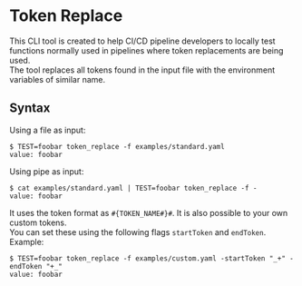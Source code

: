 # Token Replace
This CLI tool is created to help CI/CD pipeline developers to locally test functions normally used in pipelines where token replacements are being used.  
The tool replaces all tokens found in the input file with the environment variables of similar name.
## Syntax
Using a file as input:
```shell
$ TEST=foobar token_replace -f examples/standard.yaml
value: foobar
```
Using pipe as input:
```shell
$ cat examples/standard.yaml | TEST=foobar token_replace -f -
value: foobar
```

It uses the token format as `#{TOKEN_NAME#}#`. It is also possible to your own custom tokens.  
You can set these using the following flags `startToken` and `endToken`.
Example:
```shell
$ TEST=foobar token_replace -f examples/custom.yaml -startToken "_+" -endToken "+_"
value: foobar
```